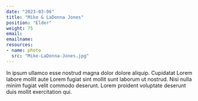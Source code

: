 ```yaml
---
date: "2023-03-06"
title: "Mike & LaDonna Jones"
position: "Elder"
weight: 75
email:
emailname:
resources:
- name: photo
  src: "Mike-LaDonna-Jones.jpg"
---
```


In ipsum ullamco esse nostrud magna dolor dolore aliquip. Cupidatat Lorem labore mollit aute Lorem fugiat sint mollit sunt laborum ut nostrud. Nisi nulla minim fugiat velit commodo deserunt. Lorem proident voluptate deserunt duis mollit exercitation qui.
